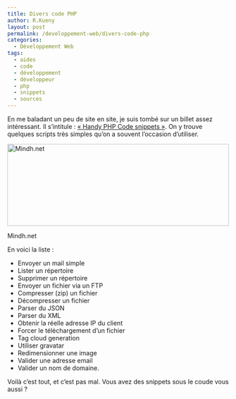 ```yaml
---
title: Divers code PHP
author: R.Kueny
layout: post
permalink: /developpement-web/divers-code-php
categories:
  - Développement Web
tags:
  - aides
  - code
  - développement
  - développeur
  - php
  - snippets
  - sources
---
```

En me baladant un peu de site en site, je suis tombé sur un billet assez intéressant. Il s&rsquo;intitule : <a href="http://minhd.net/2009/10/14/handy-php-code-snippets/" target="_blank">&laquo;&nbsp;Handy PHP Code snippets&nbsp;&raquo;</a>. On y trouve quelques scripts très simples qu&rsquo;on a souvent l&rsquo;occasion d&rsquo;utiliser.

<div id="attachment_565" style="width: 513px" class="wp-caption aligncenter">
  <a href="http://minhd.net/2009/10/14/handy-php-code-snippets/"><img class="size-full wp-image-565" title="minhdnet" src="http://rkueny.fr/wp-content/uploads/2009/10/minhdnet.jpg" alt="Mindh.net" width="503" height="186" /></a>
  
  <p class="wp-caption-text">
    Mindh.net
  </p>
</div>

En voici la liste :

<!--more-->

  * Envoyer un mail simple
  * Lister un répertoire
  * Supprimer un répertoire
  * Envoyer un fichier via un FTP
  * Compresser (zip) un fichier
  * Décompresser un fichier
  * Parser du JSON
  * Parser du XML
  * Obtenir la réelle adresse IP du client
  * Forcer le téléchargement d&rsquo;un fichier
  * Tag cloud generation
  * Utiliser gravatar
  * Redimensionner une image
  * Valider une adresse email
  * Valider un nom de domaine.

Voilà c&rsquo;est tout, et c&rsquo;est pas mal. Vous avez des snippets sous le coude vous aussi ?